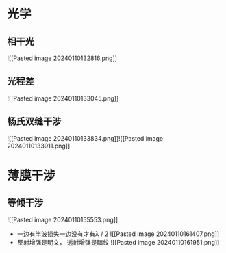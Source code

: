 # 光学
## 相干光 
![[Pasted image 20240110132816.png]]
## 光程差
![[Pasted image 20240110133045.png]]
## 杨氏双缝干涉



![[Pasted image 20240110133834.png]]![[Pasted image 20240110133911.png]]

# 薄膜干涉
## 等倾干涉
  ![[Pasted image 20240110155553.png]]
  - 一边有半波损失一边没有才有λ / 2
  ![[Pasted image 20240110161407.png]]
  - 反射增强是明文， 透射增强是暗纹
   ![[Pasted image 20240110161951.png]]